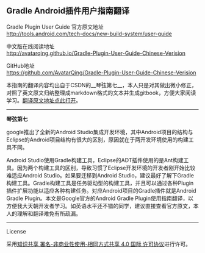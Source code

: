Gradle Android插件用户指南翻译
---

Gradle Plugin User Guide 官方原文地址  
http://tools.android.com/tech-docs/new-build-system/user-guide

中文版在线阅读地址  
http://avatarqing.github.io/Gradle-Plugin-User-Guide-Chinese-Verision

GitHub地址  
https://github.com/AvatarQing/Gradle-Plugin-User-Guide-Chinese-Verision

本指南的翻译内容均出自于CSDN的__琴弦第七__，本人只是对其做出微小修正，对照了英文原文归纳整理成markdown格式的文本并生成gitbook，方便大家阅读学习。[翻译原文地址点此打开](http://blog.csdn.net/qinxiandiqi/article/category/2394347)。

---

__琴弦第七__

google推出了全新的Android Studio集成开发环境，其中Android项目的结构与Eclipse的Android项目结构有很大的区别，原因就在于两开发环境使用的构建工具不同。

Android Studio使用Gradle构建工具，Eclipse的ADT插件使用的是Ant构建工具。因为两个构建工具的区别，导致习惯了Eclipse开发环境的开发者刚开始比较难适应Android Studio。如果要迁移到Android Studio，建议最好了解下Gradle构建工具。Gradle构建工具是任务驱动型的构建工具，并且可以通过各种Plugin插件扩展功能以适应各种构建任务。对应Android项目的Gradle插件就是Android Gradle Plugin。本文是Google官方的Android Gradle Plugin使用指南翻译，以方便我大天朝开发者学习。如英语水平还不错的同学，建议直接查看官方原文，本人的理解和翻译难免有所疏漏。

---

License

采用[知识共享 署名-非商业性使用-相同方式共享 4.0 国际 许可协议](http://creativecommons.org/licenses/by-nc-sa/4.0/)进行许可。
